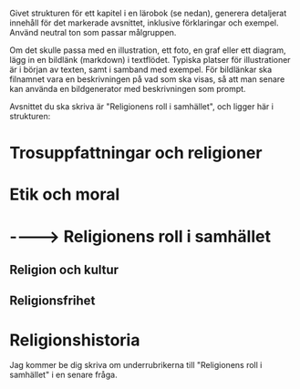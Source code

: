 Givet strukturen för ett kapitel i en lärobok (se nedan), generera detaljerat innehåll för det markerade avsnittet, inklusive förklaringar och exempel.
Använd neutral ton som passar målgruppen.

Om det skulle passa med en illustration, ett foto, en graf eller ett diagram, lägg in en bildlänk (markdown) i textflödet. Typiska platser för illustrationer är i början av texten, samt i samband med exempel.
För bildlänkar ska filnamnet vara en beskrivningen på vad som ska visas, så att man senare kan använda en bildgenerator med beskrivningen som prompt.



Avsnittet du ska skriva är "Religionens roll i samhället", och ligger här i strukturen:
# Trosuppfattningar och religioner
# Etik och moral
# ----> Religionens roll i samhället
## Religion och kultur
## Religionsfrihet
# Religionshistoria

Jag kommer be dig skriva om underrubrikerna till "Religionens roll i samhället" i en senare fråga.